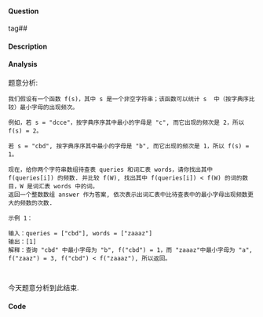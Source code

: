 #### Question

tag##



#### Description



#### Analysis

题意分析: 

```
我们假设有一个函数 f(s)，其中 s 是一个非空字符串；该函数可以统计 s  中（按字典序比较）最小字母的出现频次。

例如，若 s = "dcce"，按字典序序其中最小的字母是 "c", 而它出现的频次是 2，所以 f(s) = 2。

若 s = "cbd", 按字典序序其中最小的字母是 "b", 而它出现的频次是 1，所以 f(s) = 1。

现在，给你两个字符串数组待查表 queries 和词汇表 words，请你找出其中 f(queries[i]) 的频数. 并比较 f(W), 找出其中 f(queries[i]) < f(W) 的词的数目，W 是词汇表 words 中的词。
返回一个整数数组 answer 作为答案, 依次表示出词汇表中比待查表中的最小字母出现频数更大的频数的次数.

示例 1：

输入：queries = ["cbd"], words = ["zaaaz"]
输出：[1]
解释：查询 "cbd" 中最小字母为 "b", f("cbd") = 1，而 "zaaaz"中最小字母为 "a", f("zaaz") = 3, f("cbd") < f("zaaaz"), 所以返回。



```



今天题意分析到此结束.

#### Code







